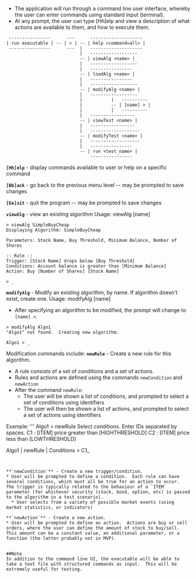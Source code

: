 * The application will run through a command line user interface, whereby the user can enter commands using standard input (terminal).
* At any prompt, the user can type [Hh]elp and view a description of what actions are available to them, and how to execute them.

```
 ----------------      ---      --------------------
| run executable | -- | > | -- | help <command=all> |
 ----------------      ---  |   --------------------
                            |   ------------------
                            -- | viewAlg <name> |
                            |   ------------------
                            |   ----------------
                            -- | loadAlg <name> |
                            |   ----------------
                            |   ------------------
                            -- | modifyAlg <name> |
                            |   ------------------
                            |           |   ----------    
                            |           -- | [name] > |
                            |           |   ----------
							|   -----------------
							-- | viewTest <name> |
							|   -----------------
							|   -------------------
							-- | modifyTest <name> |
							|   -------------------
                            |   ----------------
                            -- | run <test_name> |
                                ----------------

```

**`[Hh]elp`** - display commands available to user or help on a specific command

**`[Bb]ack`** - go back to the previous menu level -- may be prompted to save changes

**`[Ee]xit`** - quit the program -- may be prompted to save changes

**`viewAlg`** - view an existing algorithm
Usage: viewAlg [name]
```
> viewAlg SimpleBuyCheap
Displaying Algorithm: SimpleBuyCheap

Parameters: Stock Name, Buy Threshold, Minimum Balance, Number of Shares

:: Rule ::
Trigger: [Stock Name] drops below [Buy Threshold]
Conditions: Account balance is greater than [Minimum Balance]
Action: Buy [Number of Shares] [Stock Name]

> _
```

**`modifyAlg`** - Modify an existing algorithm, by name.  If algorithm doesn't exist, create one.
Usage: modifyAlg [name]

* After specifying an algorithm to be modified, the prompt will change to `[name] >`.

```
> modifyAlg Algo1
"Algo1" not found.  Creating new algorithm.

Algo1 > _
```

Modification commands include:
**`newRule`** - Create a new rule for this algorithm.
* A rule consists of a set of conditions and a set of actions.
* Rules and actions are defined using the commands `newCondition` and `newAction`
* After the command `newRule`:
  * The user will be shown a list of conditions, and prompted to select a set of conditions using identifiers
  * The user will then be shown a list of actions, and prompted to select a set of actions using identifiers

Example:
'''
Algo1 > newRule
Select conditions.  Enter IDs separated by spaces.
C1 : [ITEM] price greater than [HIGHTHRESHOLD]
C2 : [ITEM] price less than [LOWTHRESHOLD]

Algo1 | newRule | Conditions > C1_
```


**`newCondition`** - Create a new trigger/condition.
* User will be prompted to define a condition.  Each rule can have several conditions, which must all be true for an action to occur.  The trigger is typically related to the behaviour of a `ITEM` parameter (for whichever security (stock, bond, option, etc) is passed to the algorithm in a test scenario).
  * User selects from a variety of possible market events (using market statistics, or indicators)
  
**`newAction`** - Create a new action.
* User will be prompted to define an action.  Actions are buy or sell orders, where the user can define the amount of stock to buy/sell.  This amount can be a constant value, an additional parameter, or a function (the latter probably not in MVP).


##Note
In addition to the command line UI, the executable will be able to take a text file with structured commands as input.  This will be extremely useful for testing.